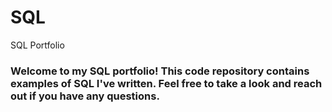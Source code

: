 # SQL
SQL Portfolio

### Welcome to my SQL portfolio! This code repository contains examples of SQL I've written. Feel free to take a look and reach out if you have any questions.
